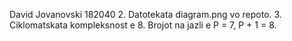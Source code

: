 David Jovanovski 182040 
2. Datotekata diagram.png vo repoto. 
3. Ciklomatskata kompleksnost e 8. Brojot na jazli e P = 7, P + 1 = 8.
